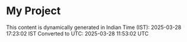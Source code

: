 # My Project

This content is dynamically generated in Indian Time (IST): 2025-03-28 17:23:02 IST
Converted to UTC: 2025-03-28 11:53:02 UTC
